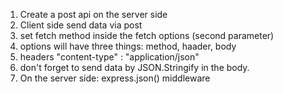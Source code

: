 1. Create a post api on the server side
2. Client side send data via post
3. set fetch method inside the fetch options (second parameter)
4. options will have three things: method, haader, body
5. headers "content-type" : "application/json"
6. don't forget to send data by JSON.Stringify in the body.
7. On the server side: express.json() middleware